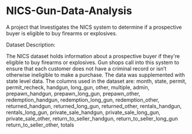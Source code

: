 # NICS-Gun-Data-Analysis
A project that Investigates the NICS system to determine if a prospective buyer is eligible to buy firearms or explosives.

Dataset Description:

The NICS dataset holds information about a prospective buyer if they're eligible to buy firearms or explosives. 
Gun shops call into this system to ensure that each customer does not have a criminal record or isn’t otherwise ineligible to make a purchase. 
The data was supplemented with state level data. 
The columns used in the dataset are: month, state, permit, permit_recheck, handgun, long_gun, other, multiple, admin, prepawn_handgun, prepawn_long_gun, prepawn_other, redemption_handgun, redemption_long_gun, redemption_other, returned_handgun, returned_long_gun, returned_other, rentals_handgun, rentals_long_gun, private_sale_handgun, private_sale_long_gun, private_sale_other, return_to_seller_handgun, return_to_seller_long_gun return_to_seller_other, totals

